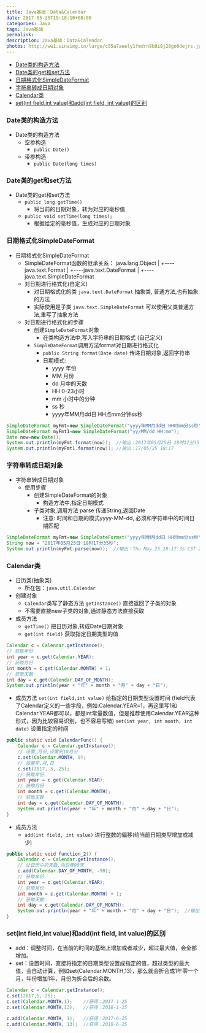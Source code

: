 ```yaml
---
title: Java基础：Data&Calendar
date: 2017-05-25T19:18:10+08:00
categories: Java
tags: Java基础
permalink:
description: Java基础：Data&Calendar
photos: http://ww1.sinaimg.cn/large/c55a7aeely1fmdrn8b8i8j20go0dejrs.jpg
---
```

<!-- TOC -->

- [Date类的构造方法](#date%E7%B1%BB%E7%9A%84%E6%9E%84%E9%80%A0%E6%96%B9%E6%B3%95)
- [Date类的get和set方法](#date%E7%B1%BB%E7%9A%84get%E5%92%8Cset%E6%96%B9%E6%B3%95)
- [日期格式化SimpleDateFormat](#%E6%97%A5%E6%9C%9F%E6%A0%BC%E5%BC%8F%E5%8C%96simpledateformat)
- [字符串转成日期对象](#%E5%AD%97%E7%AC%A6%E4%B8%B2%E8%BD%AC%E6%88%90%E6%97%A5%E6%9C%9F%E5%AF%B9%E8%B1%A1)
- [Calendar类](#calendar%E7%B1%BB)
- [set(int field,int value)和add(int field, int value)的区别](#setint-fieldint-value%E5%92%8Caddint-field-int-value%E7%9A%84%E5%8C%BA%E5%88%AB)

<!-- /TOC -->
### Date类的构造方法
- Date类的构造方法
	- 空参构造
		- `public Date()`
	- 带参构造
		- `public Date(long times)`
	
### Date类的get和set方法			
- Date类的get和set方法
	- `public long getTime()`	
		- 将当前的日期对象，转为对应的毫秒值
	- `public void setTime(long times);`
		- 根据给定的毫秒值，生成对应的日期对象

<!--more-->
### 日期格式化SimpleDateFormat
- 日期格式化SimpleDateFormat
   - SimpleDateFormat函数的继承关系：
    java.lang.Object
        |
        +----java.text.Format
           |
           +----java.text.DateFormat
                   |
                   +----java.text.SimpleDateFormat
	- 对日期进行格式化(自定义)
		- 对日期格式化的类 `java.text.DateFormat` 抽象类, 普通方法,也有抽象的方法
		- 实际使用是子类 `java.text.SimpleDateFormat` 可以使用父类普通方法,重写了抽象方法
	- 对日期进行格式化的步骤
		- 创建`SimpleDateFormat`对象
			- 在类构造方法中,写入字符串的日期格式 (自己定义)
		- `SimpleDateFormat`调用方法format对日期进行格式化
			- `public String format(Date date)` 传递日期对象,返回字符串
			- 日期模式:
	 		    - yyyy    年份
	 		    - MM      月份
			    - dd      月中的天数
			    - HH       0-23小时
			    - mm      小时中的分钟
	 		    - ss      秒
	 		    - yyyy年MM月dd日 HH点mm分钟ss秒
```Java
SimpleDateFormat myFmt=new SimpleDateFormat("yyyy年MM月dd日 HH时mm分ss秒");
SimpleDateFormat myFmt1=new SimpleDateFormat("yy/MM/dd HH:mm"); 
Date now=new Date();
System.out.println(myFmt.format(now));  //输出：2017年05月25日 18时17分35秒
System.out.println(myFmt1.format(now)); //输出：17/05/25 18:17
```

			
### 字符串转成日期对象
- 字符串转成日期对象
	- 使用步骤
		- 创建SimpleDateFormat的对象
			- 构造方法中,指定日期模式
		- 子类对象,调用方法 parse 传递String,返回Date
			- 注意: 时间和日期的模式yyyy-MM-dd, 必须和字符串中的时间日期匹配
```Java
SimpleDateFormat myFmt=new SimpleDateFormat("yyyy年MM月dd日 HH时mm分ss秒");
String now = "2017年05月25日 18时17分35秒";
System.out.println(myFmt.parse(now));  //输出：Thu May 25 18:17:35 CST 2017
```


### Calendar类
- 日历类(抽象类)
	- 所在包：`java.util.Calendar`
- 创建对象
	- `Calendar`类写了静态方法 `getInstance()` 直接返回了子类的对象
	- 不需要直接new子类的对象,通过静态方法直接获取
- 成员方法
	- `getTime()` 把日历对象,转成Date日期对象
	- `get(int field)` 获取指定日期类型的值
```Java
Calendar c = Calendar.getInstance();
// 获取年份
int year = c.get(Calendar.YEAR);
// 获取月份
int month = c.get(Calendar.MONTH) + 1;
// 获取天数
int day = c.get(Calendar.DAY_OF_MONTH);
System.out.println(year + "年" + month + "月" + day + "日");
```


- 成员方法
	 `set(int field,int value)`  给指定的日期类型设置时间 (field代表了Calendar定义的一些字段，例如:Calendar.YEAR=1，再这里写1和Calendar.YEAR都可以，都是int常量数值，但是推荐使用Calendar.YEAR这种形式，因为比较容易识别，也不容易写错)
     `set(int year, int month, int date)`  设置指定的时间
```Java
public static void CalendarFunc() {
	Calendar c = Calendar.getInstance();
	// 设置,月份,设置到10月分
	c.set(Calendar.MONTH, 9);
	// 设置年,月,日
	c.set(2017, 5, 25);
	// 获取年份
	int year = c.get(Calendar.YEAR);
	// 获取月份
	int month = c.get(Calendar.MONTH);
	// 获取天数
	int day = c.get(Calendar.DAY_OF_MONTH);
	System.out.println(year + "年" + month + "月" + day + "日");
}
```


- 成员方法
	- `add(int field, int value)` 进行整数的偏移(给当前日期类型增加或减少)
```Java
public static void function_2() {
	Calendar c = Calendar.getInstance();
	// 让日历中的天数,向后移90天
	c.add(Calendar.DAY_OF_MONTH, -90);
	// 获取年份
	int year = c.get(Calendar.YEAR);
	// 获取月份
	int month = c.get(Calendar.MONTH) + 1;
	// 获取天数
	int day = c.get(Calendar.DAY_OF_MONTH);
	System.out.println(year + "年" + month + "月" + day + "日");  //输出：2017年3月27日
}
```


### set(int field,int value)和add(int field, int value)的区别
- add：调整时间，在当前的时间的基础上增加或者减少，超过最大值，会全部增加。
- set：设置时间，直接将指定的日期类型设置成指定的值，超过类型的最大值，会自动计算，例如set(Calendar.MONTH,13)，那么就会折合成1年零一个月，年份增加1年，月份为折合后的余数。
```Java
Calendar c = Calendar.getInstance();
c.set(2017,5, 25);
c.set(Calendar.MONTH,1);    //获得：2017-1-25
c.set(Calendar.MONTH,13);   //获得：2018-1-25

c.add(Calendar.MONTH, 1);   //获得：2017-6-25
c.add(Calendar.MONTH, 13);  //获得：2018-6-25
```

